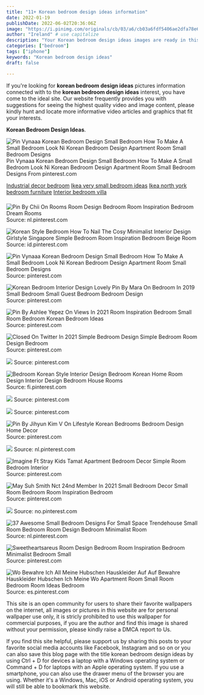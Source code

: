 ```yaml
---
title: "11+ Korean bedroom design ideas information"
date: 2022-01-19
publishDate: 2022-06-02T20:36:06Z
image: "https://i.pinimg.com/originals/cb/03/a6/cb03a6fdf5406ae2dfa78e61520c59ad.jpg"
author: "Ireland" # use capitalize
description: "Your Korean bedroom design ideas images are ready in this website. Korean bedroom design ideas are a topic that is being searched for and liked by netizens now. You can Get the Korean bedroom design ideas files here. Find and Download all free photos."
categories: ["bedroom"]
tags: ["iphone"]
keywords: "Korean bedroom design ideas"
draft: false

---
```


If you're looking for **korean bedroom design ideas** pictures information connected with to the **korean bedroom design ideas** interest, you have come to the ideal  site.  Our website frequently  provides you with  suggestions  for seeing  the highest  quality video and image  content, please kindly hunt and locate more informative video articles and graphics  that fit your interests.

**Korean Bedroom Design Ideas**. 

![Pin Vynaaa Korean Bedroom Design Small Bedroom How To Make A Small Bedroom Look Ni Korean Bedroom Design Apartment Room Small Bedroom Designs](https://i.pinimg.com/originals/f5/fa/0a/f5fa0a9fbf65f12d8c426c48a1832958.jpg "Pin Vynaaa Korean Bedroom Design Small Bedroom How To Make A Small Bedroom Look Ni Korean Bedroom Design Apartment Room Small Bedroom Designs")
Pin Vynaaa Korean Bedroom Design Small Bedroom How To Make A Small Bedroom Look Ni Korean Bedroom Design Apartment Room Small Bedroom Designs From pinterest.com

[Industrial decor bedroom](/industrial-decor-bedroom/)
[Ikea very small bedroom ideas](/ikea-very-small-bedroom-ideas/)
[Ikea north york bedroom furniture](/ikea-north-york-bedroom-furniture/)
[Interior bedroom villa](/interior-bedroom-villa/)



### 

 


![Pin By Chii On Rooms Room Design Bedroom Room Inspiration Bedroom Dream Rooms](https://i.pinimg.com/originals/cf/0e/22/cf0e22e777de66542dea2b623682e348.jpg "Pin By Chii On Rooms Room Design Bedroom Room Inspiration Bedroom Dream Rooms")
Source: nl.pinterest.com

 

![Korean Style Bedroom How To Nail The Cosy Minimalist Interior Design Girlstyle Singapore Simple Bedroom Room Inspiration Bedroom Beige Room](https://i.pinimg.com/originals/07/0a/f4/070af4a4c5c849232786ce28684d4c55.jpg "Korean Style Bedroom How To Nail The Cosy Minimalist Interior Design Girlstyle Singapore Simple Bedroom Room Inspiration Bedroom Beige Room")
Source: id.pinterest.com

 

![Pin Vynaaa Korean Bedroom Design Small Bedroom How To Make A Small Bedroom Look Ni Korean Bedroom Design Apartment Room Small Bedroom Designs](https://i.pinimg.com/originals/f5/fa/0a/f5fa0a9fbf65f12d8c426c48a1832958.jpg "Pin Vynaaa Korean Bedroom Design Small Bedroom How To Make A Small Bedroom Look Ni Korean Bedroom Design Apartment Room Small Bedroom Designs")
Source: pinterest.com

 

![Korean Bedroom Interior Design Lovely Pin By Mara On Bedroom In 2019 Small Bedroom Small Guest Bedroom Bedroom Design](https://i.pinimg.com/originals/2f/09/2c/2f092c0124a635b8d7a869ab985fe515.jpg "Korean Bedroom Interior Design Lovely Pin By Mara On Bedroom In 2019 Small Bedroom Small Guest Bedroom Bedroom Design")
Source: pinterest.com

 

![Pin By Ashlee Yepez On Views In 2021 Room Inspiration Bedroom Small Room Bedroom Korean Bedroom Ideas](https://i.pinimg.com/originals/8f/b9/37/8fb93743a4471f2aabb30a3595766c44.jpg "Pin By Ashlee Yepez On Views In 2021 Room Inspiration Bedroom Small Room Bedroom Korean Bedroom Ideas")
Source: pinterest.com

 

![Closed On Twitter In 2021 Simple Bedroom Design Simple Bedroom Room Design Bedroom](https://i.pinimg.com/736x/17/be/d5/17bed585b4ffca2e263397365f284269.jpg "Closed On Twitter In 2021 Simple Bedroom Design Simple Bedroom Room Design Bedroom")
Source: pinterest.com

 

![](https://i.pinimg.com/564x/37/b2/3f/37b23fd1d0b770b99b780a0891ae36b5.jpg "")
Source: pinterest.com

 

![Bedroom Korean Style Interior Design Bedroom Korean Home Room Design Interior Design Bedroom House Rooms](https://i.pinimg.com/originals/19/1e/70/191e70c82e81b18b0ca5a5543e091bc3.jpg "Bedroom Korean Style Interior Design Bedroom Korean Home Room Design Interior Design Bedroom House Rooms")
Source: fi.pinterest.com

 

![](https://i.pinimg.com/originals/29/99/0c/29990c6059cc05e0dc30d62daa2f45aa.jpg "")
Source: pinterest.com

 

![](https://i.pinimg.com/originals/be/06/09/be0609266a6ba88bcfe424cfdaf2f55e.jpg "")
Source: pinterest.com

 

![Pin By Jihyun Kim V On Lifestyle Korean Bedrooms Bedroom Design Home Decor](https://i.pinimg.com/originals/13/5c/6f/135c6fce66e7fcdaf603e76ef81a8d4f.png "Pin By Jihyun Kim V On Lifestyle Korean Bedrooms Bedroom Design Home Decor")
Source: pinterest.com

 

![](https://i.pinimg.com/originals/00/e0/84/00e084c8409905cb0a1af4d847719d16.jpg "")
Source: nl.pinterest.com

 

![Imagine Ft Stray Kids Tamat Apartment Bedroom Decor Simple Room Bedroom Interior](https://i.pinimg.com/736x/85/f9/e5/85f9e540fd2545136aba02728012cb13.jpg "Imagine Ft Stray Kids Tamat Apartment Bedroom Decor Simple Room Bedroom Interior")
Source: pinterest.com

 

![May Suh Smith Nct 24nd Member In 2021 Small Bedroom Decor Small Room Bedroom Room Inspiration Bedroom](https://i.pinimg.com/736x/35/fe/67/35fe67baab3f1fba88749cbfc342624a.jpg "May Suh Smith Nct 24nd Member In 2021 Small Bedroom Decor Small Room Bedroom Room Inspiration Bedroom")
Source: pinterest.com

 

![](https://i.pinimg.com/originals/fa/c8/08/fac8081ef5a177fcb8cc71766c3ddc32.jpg "")
Source: no.pinterest.com

 

![37 Awesome Small Bedroom Designs For Small Space Trendehouse Small Room Bedroom Room Design Bedroom Minimalist Room](https://i.pinimg.com/originals/69/2c/ea/692cea2da612c54eff0a142081643f52.jpg "37 Awesome Small Bedroom Designs For Small Space Trendehouse Small Room Bedroom Room Design Bedroom Minimalist Room")
Source: nl.pinterest.com

 

![Sweetheartsareus Room Design Bedroom Room Inspiration Bedroom Minimalist Bedroom Small](https://i.pinimg.com/564x/8e/11/46/8e1146072a8f63234093150b6007eb6b.jpg "Sweetheartsareus Room Design Bedroom Room Inspiration Bedroom Minimalist Bedroom Small")
Source: pinterest.com

 

![Wo Bewahre Ich All Meine Hubschen Hauskleider Auf Auf Bewahre Hauskleider Hubschen Ich Meine Wo Apartment Room Small Room Bedroom Room Ideas Bedroom](https://i.pinimg.com/originals/cb/03/a6/cb03a6fdf5406ae2dfa78e61520c59ad.jpg "Wo Bewahre Ich All Meine Hubschen Hauskleider Auf Auf Bewahre Hauskleider Hubschen Ich Meine Wo Apartment Room Small Room Bedroom Room Ideas Bedroom")
Source: es.pinterest.com

 

This site is an open community for users to share their favorite wallpapers on the internet, all images or pictures in this website are for personal wallpaper use only, it is stricly prohibited to use this wallpaper for commercial purposes, if you are the author and find this image is shared without your permission, please kindly raise a DMCA report to Us.

If you find this site helpful, please support us by sharing this posts to your favorite social media accounts like Facebook, Instagram and so on or you can also save this blog page with the title korean bedroom design ideas by using Ctrl + D for devices a laptop with a Windows operating system or Command + D for laptops with an Apple operating system. If you use a smartphone, you can also use the drawer menu of the browser you are using. Whether it's a Windows, Mac, iOS or Android operating system, you will still be able to bookmark this website.
